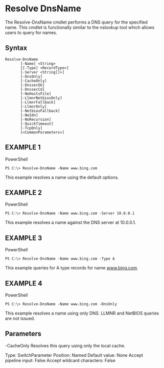 
Resolve DnsName
==
The Resolve-DnsName cmdlet performs a DNS query for the specified name. This cmdlet is functionally similar to the nslookup tool which allows users to query for names.

Syntax
--
```
Resolve-DnsName
       [-Name] <String>
       [[-Type] <RecordType>]
       [-Server <String[]>]
       [-DnsOnly]
       [-CacheOnly]
       [-DnssecOk]
       [-DnssecCd]
       [-NoHostsFile]
       [-LlmnrNetbiosOnly]
       [-LlmnrFallback]
       [-LlmnrOnly]
       [-NetbiosFallback]
       [-NoIdn]
       [-NoRecursion]
       [-QuickTimeout]
       [-TcpOnly]
       [<CommonParameters>]
  ```

EXAMPLE 1
--
PowerShell
```
PS C:\> Resolve-DnsName -Name www.bing.com
```
This example resolves a name using the default options.

EXAMPLE 2
--
PowerShell

```
PS C:\> Resolve-DnsName -Name www.bing.com -Server 10.0.0.1
```

This example resolves a name against the DNS server at 10.0.0.1.

EXAMPLE 3
--
PowerShell

```
PS C:\> Resolve-DnsName -Name www.bing.com -Type A
```

This example queries for A type records for name www.bing.com.

EXAMPLE 4
--
PowerShell
```
PS C:\> Resolve-DnsName -Name www.bing.com -DnsOnly
```

This example resolves a name using only DNS. LLMNR and NetBIOS queries are not issued.

Parameters
--
-CacheOnly
Resolves this query using only the local cache.

Type:	SwitchParameter
Position:	Named
Default value:	None
Accept pipeline input:	False
Accept wildcard characters:	False
